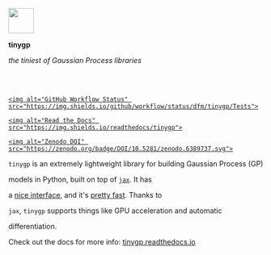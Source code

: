 <p align="center">
  <img src="https://raw.githubusercontent.com/dfm/tinygp/main/docs/_static/zap.png" width="50"><br>
  <strong>tinygp</strong><br>
  <i>the tiniest of Gaussian Process libraries</i>
  <br>
  <br>
  <a href="https://github.com/dfm/tinygp/actions/workflows/tests.yml">
    <img alt="GitHub Workflow Status" src="https://img.shields.io/github/workflow/status/dfm/tinygp/Tests">
  </a>
  <a href="https://tinygp.readthedocs.io">
    <img alt="Read the Docs" src="https://img.shields.io/readthedocs/tinygp">
  </a>
  <a href="https://doi.org/10.5281/zenodo.6389737">
    <img alt="Zenodo DOI" src="https://zenodo.org/badge/DOI/10.5281/zenodo.6389737.svg">
  </a>
</p>

`tinygp` is an extremely lightweight library for building Gaussian Process (GP)
models in Python, built on top of [`jax`](https://github.com/google/jax). It has
a [nice interface][api-ref], and it's [pretty fast][benchmarks]. Thanks to
`jax`, `tinygp` supports things like GPU acceleration and automatic
differentiation.

Check out the docs for more info: [tinygp.readthedocs.io][docs]

[api-ref]: https://tinygp.readthedocs.io/en/latest/api/index.html
[benchmarks]: https://tinygp.readthedocs.io/en/latest/benchmarks.html
[docs]: https://tinygp.readthedocs.io
